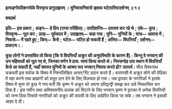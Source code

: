 **इत्यङ्गोपदिशन्त्येके विस्मृत्य प्रागुदाहृतम् ।** **मुनिवासनिवासे ङ्क्षक घटेतारिष्टदर्शनम् ॥ १॥** 

**शब्दार्थ** 

**इति—** **इस प्रकार** **; अङ्ग—** **हे प्रिय (राजा परीक्षित)** **; उपदिशन्ति—** **प्रस्ताव कर रहे थे** **; एके—** **कुछ** **; विस्मृत्य—** **भूल कर** **;** **प्राक्—** **पूर्वकाल में** **; उदाहृतम्—** **कहा गया** **; मुनि—** **मुनियों के** **; वास—** **आवास में** **; निवासे—** **में रहते हुए** **; किम्—** **कैसे** **;** **घटेत—** **घटित हो सकती हैं** **; अरिष्ट—** **विपत्तियाँ** **; दर्शनम्—** **प्राकट्य।** **.** 

**कुछ लोगों ने प्रस्तावित तो किया [कि ये विपत्तियाँ अक्रूर की अनुपस्थिति के कारण हैं] :** **किन्तु वे भगवान् की उन महिमाओं को भूल गए थे, जिनका वर्णन वे प्राय: स्वयं किया करते** **थे। निस्सन्देह उस स्थान में विपत्तियाँ कैसे आ सकती हैं, जहाँ समस्त मुनियों के आश्रय रूप** **भगवान् निवास करते हों?** **तात्पर्य :** श्रील विश्वनाथ चक्रवर्ती इस श्लोक के विषय में निश्नलिखित अन्तर्²ष्टि प्रदान करते हैं। वाराणसी में अक्रूर सोने की वेदिका में यज्ञ करने तथा ब्राह्मणों को प्रभूत दान देने के लिए विलयात हो गया। जब द्वारका के नागरिकों ने इसके विषय में सुना तो कुछ ने गप्प मारी कि कृष्ण ने अक्रूर को अपना प्रतिद्वन्द्वी समझ कर उसे निष्कासित कर दिया है। इस नवीन तथा अविश्वसनीय कलंक को मिटाने के लिए भगवान् कृष्ण ने द्वारका में अनेक विपत्तियों को जन्म दिया जिससे नागरिकों को अक्रूर की वापसी के लिए उत्प्रेरित किया जा सके। तब भगवान् ने इसकी आज्ञा दे दी।  